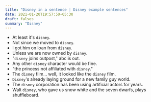 ```yaml
---
title: "Disney in a sentence | Disney example sentences"
date: 2021-01-20T19:57:50+05:30
draft: falses
summary: "Disney"
---
```

- At least it's `disney`.
- Not since we moved to `disney`.
- I got him on loan from `disney`.
- Unless we are now owned by `disney`.
- "`disney` joins outpost," abc is out.
- Any other `disney` character would be fine.
- "the princess not affiliated with `disney`."
- The `disney` film... well, it looked like the `disney` film.
- `Disney`'s already laying ground for a new family guy world.
- The `disney` corporation has been using artificial actors for years.
- Walt `disney`, who gave us snow white and the seven dwarfs, plays shuffleboard.
                 
